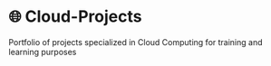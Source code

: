 # 🌐 Cloud-Projects
Portfolio of projects specialized in Cloud Computing for training and learning purposes
